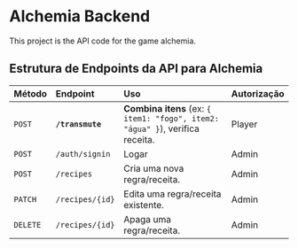 # Alchemia Backend

This project is the API code for the game alchemia.

## Estrutura de Endpoints da API para Alchemia

| Método | Endpoint | Uso | Autorização |
| :--- | :--- | :--- | :--- |
| `POST` | **`/transmute`** | **Combina itens** (ex: `{ item1: "fogo", item2: "água" }`), verifica receita. | Player |
| `POST` | `/auth/signin` | Logar | Admin |
| `POST` | `/recipes` | Cria uma nova regra/receita. | Admin |
| `PATCH` | `/recipes/{id}` | Edita uma regra/receita existente. | Admin |
| `DELETE` | `/recipes/{id}` | Apaga uma regra/receita. | Admin |
